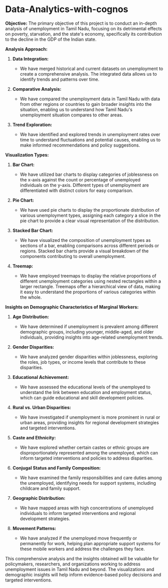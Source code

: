 # Data-Analytics-with-cognos

**Objective:**
The primary objective of this project is to conduct an in-depth analysis of unemployment in Tamil Nadu, focusing on its detrimental effects on poverty, starvation, and the state's economy, specifically its contribution to the decline in the GDP of the Indian state.

**Analysis Approach:**

1. **Data Integration:**
   - We have merged historical and current datasets on unemployment to create a comprehensive analysis. The integrated data allows us to identify trends and patterns over time.

2. **Comparative Analysis:**
   - We have compared the unemployment data in Tamil Nadu with data from other regions or countries to gain broader insights into the situation, enabling us to understand how Tamil Nadu's unemployment situation compares to other areas.

3. **Trend Exploration:**
   - We have identified and explored trends in unemployment rates over time to understand fluctuations and potential causes, enabling us to make informed recommendations and policy suggestions.

**Visualization Types:**

1. **Bar Chart:**
   - We have utilized bar charts to display categories of joblessness on the x-axis against the count or percentage of unemployed individuals on the y-axis. Different types of unemployment are differentiated with distinct colors for easy comparison.

2. **Pie Chart:**
   - We have used pie charts to display the proportionate distribution of various unemployment types, assigning each category a slice in the pie chart to provide a clear visual representation of the distribution.

3. **Stacked Bar Chart:**
   - We have visualized the composition of unemployment types as sections of a bar, enabling comparisons across different periods or regions. Stacked bar charts provide a visual breakdown of the components contributing to overall unemployment.

4. **Treemap:**
   - We have employed treemaps to display the relative proportions of different unemployment categories using nested rectangles within a larger rectangle. Treemaps offer a hierarchical view of data, making it easy to understand the proportions of various categories within the whole.

**Insights on Demographic Characteristics of Marginal Workers:**

1. **Age Distribution:**
   - We have determined if unemployment is prevalent among different demographic groups, including younger, middle-aged, and older individuals, providing insights into age-related unemployment trends.

2. **Gender Disparities:**
   - We have analyzed gender disparities within joblessness, exploring the roles, job types, or income levels that contribute to these disparities.

3. **Educational Achievement:**
   - We have assessed the educational levels of the unemployed to understand the link between education and employment status, which can guide educational and skill development policies.

4. **Rural vs. Urban Disparities:**
   - We have investigated if unemployment is more prominent in rural or urban areas, providing insights for regional development strategies and targeted interventions.

5. **Caste and Ethnicity:**
   - We have explored whether certain castes or ethnic groups are disproportionately represented among the unemployed, which can inform targeted interventions and policies to address disparities.

6. **Conjugal Status and Family Composition:**
   - We have examined the family responsibilities and care duties among the unemployed, identifying needs for support systems, including childcare and family support.

7. **Geographic Distribution:**
   - We have mapped areas with high concentrations of unemployed individuals to inform targeted interventions and regional development strategies.

8. **Movement Patterns:**
   - We have analyzed if the unemployed move frequently or permanently for work, helping plan appropriate support systems for these mobile workers and address the challenges they face.

This comprehensive analysis and the insights obtained will be valuable for policymakers, researchers, and organizations working to address unemployment issues in Tamil Nadu and beyond. The visualizations and demographic insights will help inform evidence-based policy decisions and targeted interventions.
